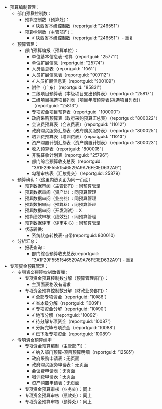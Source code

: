 - 预算编制管理：
    - 部门预算控制数：
        - 预算控制数（预算处）：
            - √ 陕西省本级控制数（reportguid: "246551"）
        - 预算控制数（主管部门）：
            - √ 陕西省本级控制数（reportguid: "246551"）- 重复
    - 预算管理：
        - 部门预算编报（预算单位）：
            - 单位基本信息表-预算（reportguid: "25771"）
            - 单位扩展信息（reportguid: "25774"）
            - 人员信息表（reportguid: "1061"）
            - 人员扩展信息表（reportguid: "900112"）
            - √ 人员扩展信息表（reportguid: "900109"）
            - 附件（广东）（reportguid: "85831"）
            - 二级项目预算表（本级项目支出预算表）（reportguid: "25817"）
            - 二级项目挑选项目列表（项目年度预算表(挑选项目列表)）（reportguid: "25813"）
            - 专项资金项目预算表（reportguid: "100000"）
            - 政府采购预算表（政府采购预算汇总表）（reportguid: "800022"）
            - 会议费预算表（会议费表）（reportguid: "11012"）
            - 政府购买服务汇总表（政府购买服务表）（reportguid: "800025"）
            - 培训费预算表（培训费表）（reportguid: "11013"）
            - 资产购置计划汇总表（资产购置计划表）（reportguid: "800023"）
            - 收入预算表（reportguid: "800006"）
            - 非税征收计划表（reportguid: "25796"）
            - 部门综合预算收支总表（reportguid: "3A1F29F5551546529A9A76FE3ED632A9"）
            - 勾稽审核表（汇总提交）（reportguid: 25879）
    - 预算确认：（这里内嵌页面为同一页面）
        - 预算数据审阅（主管部门）: 同预算管理
        - 预算数据审阅（资产处）: 同预算管理
        - 预算数据审阅（业务处）: 同预算管理
        - 预算数据审阅（预算处）: 同预算管理
        - 预算数据审阅（开发测试）: X
        - 预算绩效审核（绩效处）: 同预算管理
        - 预算数据评审（评审中心）: 同预算管理
        - 状态转换:
            - 系统状态转换表-自带(reportguid: 800010)
    - 分析汇总：
        - 报表查询：
           - 部门综合预算收支总表(reportguid: "3A1F29F5551546529A9A76FE3ED632A9") - 重复
- 专项资金预算管理：
    - 专项资金预算控制数管理：
        - 专项资金预算控制数分解（预算管理部门）：
            - 主页面表格没有请求
        - 专项资金预算控制数分解（财政业务部门）：
            - √ 全部专项资金（reportguid: '10086'）
            - √ 省本级分解（reportguid: '10091'）
            - √ 专项资金分解（reportguid: '10090'）
            - √ 地市分解（reportguid: '10092'）
            - √ 待分解专项资金（reportguid: '10087'）
            - √ 分解完毕专项资金（reportguid: '10088'）
            - √ 已下发专项资金（reportguid: '10089'）
    - 专项资金预算编审：
        - 专项资金预算编制（主管部门）：
          - √ 纳入部门预算-项目预算明细（reportguid: '12585'）
          - 政府采购申请表：无页面
          - 政府购买服务申请表：无页面
          - 会议费申请表：无页面
          - 培训费申请表：无页面
          - 资产购置申请表：无页面
        - 专项资金预算审核（业务处）：同上
        - 专项资金预算审核（绩效处）：同上
        - 专项资金预算审核（预算处）：同上